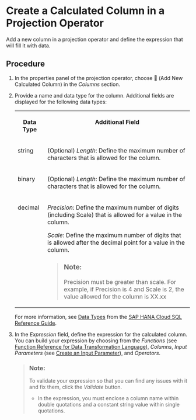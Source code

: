 <!-- loio73116a5ddb014e658bceca5c33ecf82d -->

<link rel="stylesheet" type="text/css" href="../css/sap-icons.css"/>

# Create a Calculated Column in a Projection Operator

Add a new column in a projection operator and define the expression that will fill it with data.



## Procedure

1.  In the properties panel of the projection operator, choose <span class="FPA-icons-V3"></span> \(Add New Calculated Column\) in the *Columns* section.

2.  Provide a name and data type for the column. Additional fields are displayed for the following data types:


    <table>
    <tr>
    <th valign="top">

    Data Type
    
    </th>
    <th valign="top">

    Additional Field
    
    </th>
    </tr>
    <tr>
    <td valign="top">
    
    string
    
    </td>
    <td valign="top">
    
    \(Optional\) *Length*: Define the maximum number of characters that is allowed for the column.
    
    </td>
    </tr>
    <tr>
    <td valign="top">
    
    binary
    
    </td>
    <td valign="top">
    
    \(Optional\) *Length*: Define the maximum number of characters that is allowed for the column.
    
    </td>
    </tr>
    <tr>
    <td valign="top">
    
    decimal
    
    </td>
    <td valign="top">
    
    *Precision*: Define the maximum number of digits \(including Scale\) that is allowed for a value in the column.

    *Scale*: Define the maximum number of digits that is allowed after the decimal point for a value in the column.

    > ### Note:  
    > Precision must be greater than scale. For example, if Precision is 4 and Scale is 2, the value allowed for the column is XX.xx


    
    </td>
    </tr>
    </table>
    
    For more information, see [Data Types](https://help.sap.com/viewer/c1d3f60099654ecfb3fe36ac93c121bb/2020_04_QRC/en-US/20a1569875191014b507cf392724b7eb.html) from the [SAP HANA Cloud SQL Reference Guide](https://help.sap.com/viewer/c1d3f60099654ecfb3fe36ac93c121bb/2020_04_QRC/en-US/b4b0eec1968f41a099c828a4a6c8ca0f.html).

3.  In the *Expression* field, define the expression for the calculated column. You can build your expression by choosing from the *Functions* \(see [Function Reference for Data Transformation Language](https://help.sap.com/viewer/fd995896a5f841c696d2b6825d39f755/Cloud/en-US)\), *Columns*, *Input Parameters* \(see [Create an Input Parameter](create-an-input-parameter-a6fb3e7.md)\), and *Operators*.

    > ### Note:  
    > To validate your expression so that you can find any issues with it and fix them, click the *Validate* button.
    > 
    > -   In the expression, you must enclose a column name within double quotations and a constant string value within single quotations.


